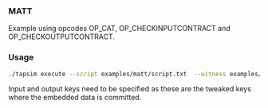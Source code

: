 ### MATT
Example using opcodes OP_CAT, OP_CHECKINPUTCONTRACT and OP_CHECKOUTPUTCONTRACT.

### Usage
```bash
./tapsim execute --script examples/matt/script.txt  --witness examples/matt/witness.txt --tagfile examples/matt/tags.json --inputkey "961ab014008a4dd5bb860ca0914f360c8b3167eb661abf513337ecbae1c6cf81" --outputkey "fb2d8d7c90b81ca8f250fbe24a88b5751fecb45d4459079793d673036f22b704"
```

Input and output keys need to be specified as these are the tweaked keys where
the embedded data is committed.
